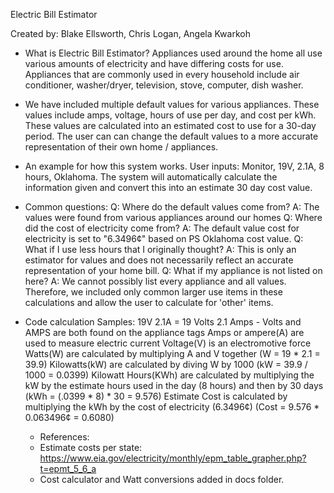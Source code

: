 Electric Bill Estimator

Created by: Blake Ellsworth, Chris Logan, Angela Kwarkoh

* What is Electric Bill Estimator?
  Appliances used around the home all use various amounts of electricity and have differing costs
  for use. Appliances that are commonly used in every household include air conditioner,
  washer/dryer, television, stove, computer, dish washer.


* We have included multiple default values for various appliances. These values include
  amps, voltage, hours of use per day, and cost per kWh.
  These values are calculated into an estimated cost to use for a 30-day period. The user can
  can change the default values to a more accurate representation of their own home / appliances.


* An example for how this system works.
  User inputs: Monitor, 19V, 2.1A, 8 hours, Oklahoma. The system will automatically calculate the
  information given and convert this into an estimate 30 day cost value.


* Common questions:
  Q: Where do the default values come from?
  A: The values were found from various appliances around our homes
  Q: Where did the cost of electricity come from?
  A: The default value cost for electricity is set to "6.3496¢" based on PS Oklahoma cost value.
  Q: What if I use less hours that I originally thought?
  A: This is only an estimator for values and does not necessarily reflect an accurate
  representation of your home bill.
  Q: What if my appliance is not listed on here?
  A: We cannot possibly list every appliance and all values. Therefore, we included only common
  larger use items in these calculations and allow the user to calculate for 'other' items.


* Code calculation Samples:
  19V 2.1A = 19 Volts 2.1 Amps - Volts and AMPS are both found on the appliance tags
  Amps or ampere(A) are used to measure electric current
  Voltage(V) is an electromotive force
  Watts(W) are calculated by multiplying A and V together (W = 19 * 2.1 = 39.9)
  Kilowatts(kW) are calculated by diving W by 1000 (kW = 39.9 / 1000 = 0.0399)
  Kilowatt Hours(KWh) are calculated by multiplying the kW by the estimate hours used in the day
  (8 hours) and then by 30 days (kWh = (.0399 * 8) * 30 = 9.576)
  Estimate Cost is calculated by multiplying the kWh by the cost of electricity (6.3496¢)
  (Cost = 9.576 * 0.063496¢ = 0.6080)

    * References:
    * Estimate costs per state:
      https://www.eia.gov/electricity/monthly/epm_table_grapher.php?t=epmt_5_6_a
    * Cost calculator and Watt conversions added in docs folder.
    